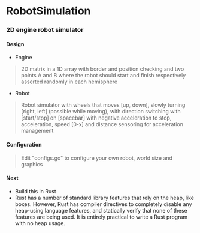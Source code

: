 # RobotSimulation
### 2D engine robot simulator

#### Design
* Engine
> 2D matrix in a 1D array with border and position checking and two points A and B where the robot should start and finish respectively asserted randomly in each hemisphere 
*  Robot
> Robot simulator with wheels that moves [up, down], slowly turning [right, left] (possible while moving), with direction switching with [start/stop] on [spacebar] with negative acceleration to stop, acceleration, speed [0-x] and distance sensoring for acceleration management

#### Configuration
> Edit "configs.go" to configure your own robot, world size and graphics

#### Next
- Build this in Rust
- Rust has a number of standard library features that rely on the heap, like boxes. However, Rust has compiler directives to completely disable any heap-using language features, and statically verify that none of these features are being used. It is entirely practical to write a Rust program with no heap usage.


